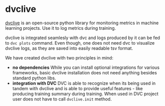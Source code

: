 # dvclive

[dvclive](https://cml.dev) is an open-source python library for monitoring
metrics in machine learning projects. Use it to log metrics during training.

dvclive is integrated seamlesly with dvc and logs produced by it can be fed to
`dvc plots` command. Even though, one does not need dvc to visualize dvclive
logs, as they are saved into easily readable tsv format.

We have created dvclive with two principles in mind:

- **no dependencies** While you can install optional integrations for various
  frameworks, basic dvclive installation does not need anything besides standard
  python libs.
- **integration with DVC** DVC is able to recognize when its being used in
  tandem with dvclive and is able to provide useful features - like producing
  training summary during training. When used in DVC project user does not have
  to call `dvclive.init` method.
